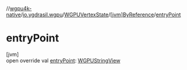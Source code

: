 //[wgpu4k-native](../../../../index.md)/[io.ygdrasil.wgpu](../../index.md)/[WGPUVertexState](../index.md)/[[jvm]ByReference](index.md)/[entryPoint](entry-point.md)

# entryPoint

[jvm]\
open override val [entryPoint](entry-point.md): [WGPUStringView](../../-w-g-p-u-string-view/index.md)